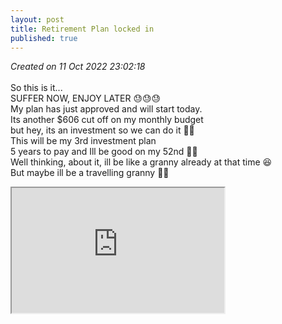 ```yaml
---
layout: post
title: Retirement Plan locked in
published: true
---
```

_Created on 11 Oct 2022 23:02:18_
<br>
<br>
So this is it...
<br>
SUFFER NOW, ENJOY LATER 😓😓😓
<br>
My plan has just approved and will start today.
<br>
Its another $606 cut off on my monthly budget
<br>
but hey, its an investment so we can do it 💪🏻
<br>
This will be my 3rd investment plan 
<br>
5 years to pay and Ill be good on my 52nd 👵🏼
<br>
Well thinking, about it, ill be like a granny already at that time 😆
<br>
But maybe ill be a travelling granny 🎒😎
<iframe src="https://drive.google.com/file/d/10Im498yNO2rYst-tTwuOJraiAFSiPcWY/preview" width="340" height="200" allow="autoplay"></iframe>
